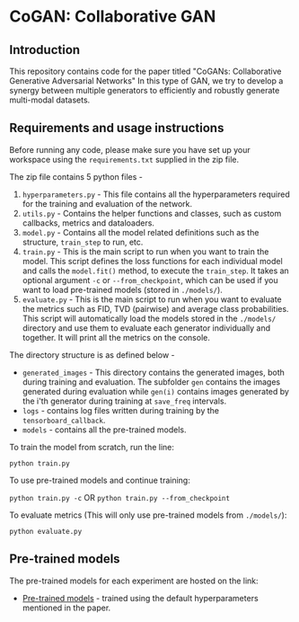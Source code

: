 # CoGAN: Collaborative GAN

## Introduction
This repository contains code for the paper titled "CoGANs: Collaborative Generative Adversarial Networks"
In this type of GAN, we try to develop a synergy between multiple generators to efficiently and robustly generate multi-modal datasets.

## Requirements and usage instructions
Before running any code, please make sure you have set up your workspace using the `requirements.txt` supplied in the zip file.

The zip file contains 5 python files - 
1. `hyperparameters.py` - This file contains all the hyperparameters required for the training and evaluation of the network.
2. `utils.py` - Contains the helper functions and classes, such as custom callbacks, metrics and dataloaders.
3. `model.py` - Contains all the model related definitions such as the structure, `train_step` to run, etc.
4. `train.py` - This is the main script to run when you want to train the model. This script defines the loss functions for each individual model and calls the `model.fit()` method, to execute the `train_step`. It takes an optional argument `-c` or `--from_checkpoint`, which can be used if you want to load pre-trained models (stored in `./models/`).
5. `evaluate.py` - This is the main script to run when you want to evaluate the metrics such as FID, TVD (pairwise) and average class probabilities. This script will automatically load the models stored in the `./models/` directory and use them to evaluate each generator individually and together. It will print all the metrics on the console.

The directory structure is as defined below - 

- `generated_images` - This directory contains the generated images, both during training and evaluation. The subfolder `gen` contains the images generated during evaluation while `gen(i)` contains images generated by the i'th generator during training at `save_freq` intervals.
- `logs` - contains log files written during training by the `tensorboard_callback`.
- `models` - contains all the pre-trained models.

To train the model from scratch, run the line:

`python train.py`

To use pre-trained models and continue training:

`python train.py -c` OR `python train.py --from_checkpoint`

To evaluate metrics (This will only use pre-trained models from `./models/`):

`python evaluate.py`

## Pre-trained models

The pre-trained models for each experiment are hosted on the link:

- [Pre-trained models](https://drive.google.com/drive/folders/1lQjAowsZ9pyw_8w3SkbRz7UUzc3_n59x?usp=sharing) - trained using the default hyperparameters mentioned in the paper.
